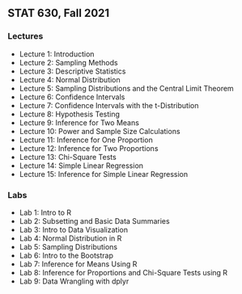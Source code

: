 ## STAT 630, Fall 2021

### Lectures

* Lecture 1: Introduction 
* Lecture 2: Sampling Methods
* Lecture 3: Descriptive Statistics
* Lecture 4: Normal Distribution
* Lecture 5: Sampling Distributions and the Central Limit Theorem
* Lecture 6: Confidence Intervals
* Lecture 7: Confidence Intervals with the t-Distribution
* Lecture 8: Hypothesis Testing
* Lecture 9: Inference for Two Means
* Lecture 10: Power and Sample Size Calculations
* Lecture 11: Inference for One Proportion
* Lecture 12: Inference for Two Proportions
* Lecture 13: Chi-Square Tests
* Lecture 14: Simple Linear Regression 
* Lecture 15: Inference for Simple Linear Regression

### Labs

* Lab 1: Intro to R
* Lab 2: Subsetting and Basic Data Summaries
* Lab 3: Intro to Data Visualization
* Lab 4: Normal Distribution in R
* Lab 5: Sampling Distributions
* Lab 6: Intro to the Bootstrap
* Lab 7: Inference for Means Using R
* Lab 8: Inference for Proportions and Chi-Square Tests using R
* Lab 9: Data Wrangling with dplyr




